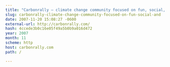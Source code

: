 ```yaml
---
title: "Carbonrally – climate change community focused on fun, social, and competitive challenges"
slug: carbonrally-climate-change-community-focused-on-fun-social-and
date: 2007-11-20 15:08:27 -0600
external-url: http://carbonrally.com/
hash: 4ccede3b0c16e05f49a5b0b9a016d472
year: 2007
month: 11
scheme: http
host: carbonrally.com
path: /

---
```




